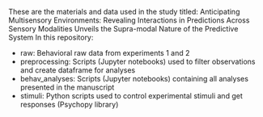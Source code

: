 These are the materials and data used in the study titled: Anticipating Multisensory Environments: Revealing Interactions in Predictions Across Sensory Modalities Unveils the Supra-modal Nature of the Predictive System
In this repository:
- raw: Behavioral raw data from experiments 1 and 2
- preprocessing: Scripts (Jupyter notebooks) used to filter observations and create dataframe for analyses
- behav_analyses: Scripts (Jupyter notebooks) containing all analyses presented in the manuscript
- stimuli: Python scripts used to control experimental stimuli and get responses (Psychopy library) 